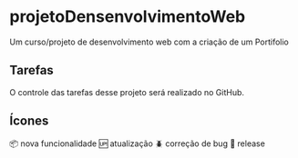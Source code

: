 # projetoDensenvolvimentoWeb

Um curso/projeto de desenvolvimento web com a criação de um Portifolio

## Tarefas

O controle das tarefas desse projeto será realizado no GitHub.

## Ícones
:package: nova funcionalidade
:up: atualização
:beetle: correção de bug
:checkered_flag: release
